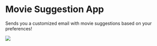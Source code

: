 # Movie Suggestion App

Sends you a customized email with movie suggestions based on your preferences!

![](screenshot.png)

